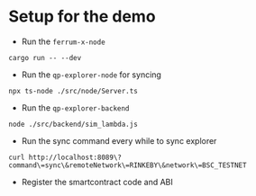 # Setup for the demo


- Run the `ferrum-x-node`

```
cargo run -- --dev
```

- Run the `qp-explorer-node` for syncing

```
npx ts-node ./src/node/Server.ts
```

- Run the `qp-explorer-backend` 

```
node ./src/backend/sim_lambda.js
```

- Run the sync command every while to sync explorer

```
curl http://localhost:8089\?command\=sync\&remoteNetwork\=RINKEBY\&network\=BSC_TESTNET
```

- Register the smartcontract code and ABI

```
```

